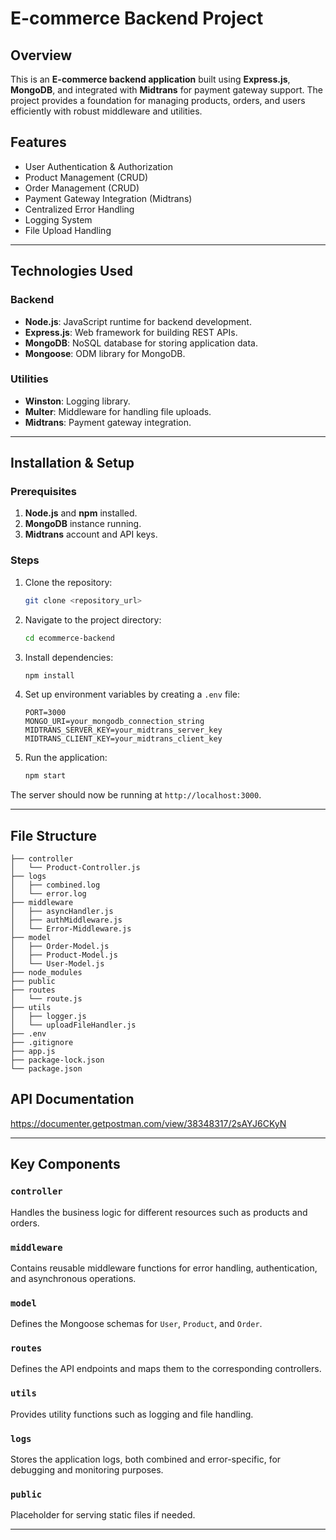 # E-commerce Backend Project

## Overview
This is an **E-commerce backend application** built using **Express.js**, **MongoDB**, and integrated with **Midtrans** for payment gateway support. The project provides a foundation for managing products, orders, and users efficiently with robust middleware and utilities.

## Features
- User Authentication & Authorization
- Product Management (CRUD)
- Order Management (CRUD)
- Payment Gateway Integration (Midtrans)
- Centralized Error Handling
- Logging System
- File Upload Handling

---

## Technologies Used

### Backend
- **Node.js**: JavaScript runtime for backend development.
- **Express.js**: Web framework for building REST APIs.
- **MongoDB**: NoSQL database for storing application data.
- **Mongoose**: ODM library for MongoDB.

### Utilities
- **Winston**: Logging library.
- **Multer**: Middleware for handling file uploads.
- **Midtrans**: Payment gateway integration.

---

## Installation & Setup

### Prerequisites
1. **Node.js** and **npm** installed.
2. **MongoDB** instance running.
3. **Midtrans** account and API keys.

### Steps
1. Clone the repository:
   ```bash
   git clone <repository_url>
   ```
2. Navigate to the project directory:
   ```bash
   cd ecommerce-backend
   ```
3. Install dependencies:
   ```bash
   npm install
   ```
4. Set up environment variables by creating a `.env` file:
   ```env
   PORT=3000
   MONGO_URI=your_mongodb_connection_string
   MIDTRANS_SERVER_KEY=your_midtrans_server_key
   MIDTRANS_CLIENT_KEY=your_midtrans_client_key
   ```
5. Run the application:
   ```bash
   npm start
   ```

The server should now be running at `http://localhost:3000`.

---

## File Structure
```
├── controller
│   └── Product-Controller.js
├── logs
│   ├── combined.log
│   └── error.log
├── middleware
│   ├── asyncHandler.js
│   ├── authMiddleware.js
│   └── Error-Middleware.js
├── model
│   ├── Order-Model.js
│   ├── Product-Model.js
│   └── User-Model.js
├── node_modules
├── public
├── routes
│   └── route.js
├── utils
│   ├── logger.js
│   └── uploadFileHandler.js
├── .env
├── .gitignore
├── app.js
├── package-lock.json
└── package.json
```

## API Documentation
https://documenter.getpostman.com/view/38348317/2sAYJ6CKyN

---

## Key Components

### `controller`
Handles the business logic for different resources such as products and orders.

### `middleware`
Contains reusable middleware functions for error handling, authentication, and asynchronous operations.

### `model`
Defines the Mongoose schemas for `User`, `Product`, and `Order`.

### `routes`
Defines the API endpoints and maps them to the corresponding controllers.

### `utils`
Provides utility functions such as logging and file handling.

### `logs`
Stores the application logs, both combined and error-specific, for debugging and monitoring purposes.

### `public`
Placeholder for serving static files if needed.

---


